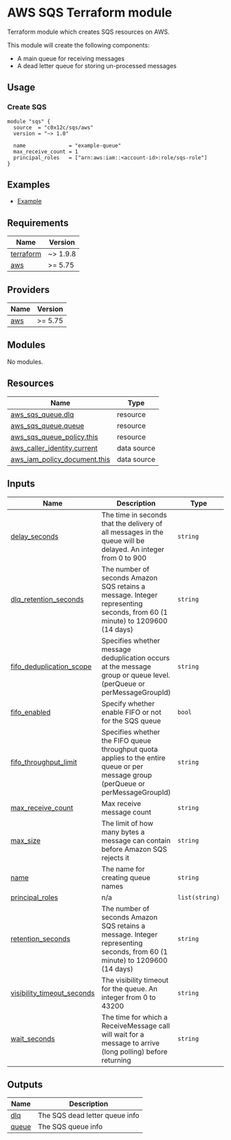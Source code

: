 # AWS SQS Terraform module
Terraform module which creates SQS resources on AWS.

This module will create the following components:
- A main queue for receiving messages
- A dead letter queue for storing un-processed messages

## Usage
### Create SQS
```hcl
module "sqs" {
  source  = "c0x12c/sqs/aws"
  version = "~> 1.0"

  name              = "example-queue"
  max_receive_count = 1
  principal_roles   = ["arn:aws:iam::<account-id>:role/sqs-role"]
}
```

## Examples
- [Example](./examples/complete/)

<!-- BEGIN_TF_DOCS -->
## Requirements

| Name | Version |
|------|---------|
| <a name="requirement_terraform"></a> [terraform](#requirement\_terraform) | ~> 1.9.8 |
| <a name="requirement_aws"></a> [aws](#requirement\_aws) | >= 5.75 |

## Providers

| Name | Version |
|------|---------|
| <a name="provider_aws"></a> [aws](#provider\_aws) | >= 5.75 |

## Modules

No modules.

## Resources

| Name | Type |
|------|------|
| [aws_sqs_queue.dlq](https://registry.terraform.io/providers/hashicorp/aws/latest/docs/resources/sqs_queue) | resource |
| [aws_sqs_queue.queue](https://registry.terraform.io/providers/hashicorp/aws/latest/docs/resources/sqs_queue) | resource |
| [aws_sqs_queue_policy.this](https://registry.terraform.io/providers/hashicorp/aws/latest/docs/resources/sqs_queue_policy) | resource |
| [aws_caller_identity.current](https://registry.terraform.io/providers/hashicorp/aws/latest/docs/data-sources/caller_identity) | data source |
| [aws_iam_policy_document.this](https://registry.terraform.io/providers/hashicorp/aws/latest/docs/data-sources/iam_policy_document) | data source |

## Inputs

| Name | Description | Type | Default | Required |
|------|-------------|------|---------|:--------:|
| <a name="input_delay_seconds"></a> [delay\_seconds](#input\_delay\_seconds) | The time in seconds that the delivery of all messages in the queue will be delayed. An integer from 0 to 900 | `string` | `"0"` | no |
| <a name="input_dlq_retention_seconds"></a> [dlq\_retention\_seconds](#input\_dlq\_retention\_seconds) | The number of seconds Amazon SQS retains a message. Integer representing seconds, from 60 (1 minute) to 1209600 (14 days) | `string` | `"259200"` | no |
| <a name="input_fifo_deduplication_scope"></a> [fifo\_deduplication\_scope](#input\_fifo\_deduplication\_scope) | Specifies whether message deduplication occurs at the message group or queue level. (perQueue or perMessageGroupId) | `string` | `null` | no |
| <a name="input_fifo_enabled"></a> [fifo\_enabled](#input\_fifo\_enabled) | Specify whether enable FIFO or not for the SQS queue | `bool` | `false` | no |
| <a name="input_fifo_throughput_limit"></a> [fifo\_throughput\_limit](#input\_fifo\_throughput\_limit) | Specifies whether the FIFO queue throughput quota applies to the entire queue or per message group (perQueue or perMessageGroupId) | `string` | `null` | no |
| <a name="input_max_receive_count"></a> [max\_receive\_count](#input\_max\_receive\_count) | Max receive message count | `string` | `"3"` | no |
| <a name="input_max_size"></a> [max\_size](#input\_max\_size) | The limit of how many bytes a message can contain before Amazon SQS rejects it | `string` | `"2048"` | no |
| <a name="input_name"></a> [name](#input\_name) | The name for creating queue names | `string` | n/a | yes |
| <a name="input_principal_roles"></a> [principal\_roles](#input\_principal\_roles) | n/a | `list(string)` | `null` | no |
| <a name="input_retention_seconds"></a> [retention\_seconds](#input\_retention\_seconds) | The number of seconds Amazon SQS retains a message. Integer representing seconds, from 60 (1 minute) to 1209600 (14 days) | `string` | `"86400"` | no |
| <a name="input_visibility_timeout_seconds"></a> [visibility\_timeout\_seconds](#input\_visibility\_timeout\_seconds) | The visibility timeout for the queue. An integer from 0 to 43200 | `string` | `"30"` | no |
| <a name="input_wait_seconds"></a> [wait\_seconds](#input\_wait\_seconds) | The time for which a ReceiveMessage call will wait for a message to arrive (long polling) before returning | `string` | `"10"` | no |

## Outputs

| Name | Description |
|------|-------------|
| <a name="output_dlq"></a> [dlq](#output\_dlq) | The SQS dead letter queue info |
| <a name="output_queue"></a> [queue](#output\_queue) | The SQS queue info |
<!-- END_TF_DOCS -->